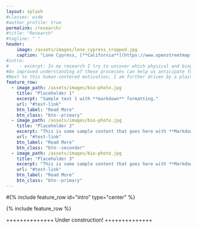 ```yaml
---
layout: splash
#classes: wide
#author_profile: true
permalink: /research/
#title: "Research"
#tagline: " "
header:
    image: /assets/images/lone_cypress_cropped.jpg
    caption: "Lone Cypress, [**California**](https://www.openstreetmap.org/#map=18/36.56922/-121.96568)"
#intro: 
#    - excerpt: In my research I try to uncover which physical and biogeochemical processes shape the marine environment as we know it. 
#An improved understanding of these processes can help us anticipate future ocean and climate changes and support the preservation of marine ecosystem services, such as the provision of food or the uptake of excess heat and carbon dioxide. 
#Next to this human-centered motivation, I am further driven by a plain fascination for all processes that occur against the backdrop of the whirling and swirling ocean. 
feature_row:
  - image_path: /assets/images/bio-photo.jpg
    title: "Placeholder 1"
    excerpt: "Sample text 1 with **markdown** formatting."
    url: "#test-link"
    btn_label: "Read More"
    btn_class: "btn--primary"
  - image_path: /assets/images/bio-photo.jpg
    title: "Placeholder 2"
    excerpt: "This is some sample content that goes here with **Markdown** formatting."
    url: "#test-link"
    btn_label: "Read More"
    btn_class: "btn--secondar"
  - image_path: /assets/images/bio-photo.jpg
    title: "Placeholder 3"
    excerpt: "This is some sample content that goes here with **Markdown** formatting."
    url: "#test-link"
    btn_label: "Read More"
    btn_class: "btn--primary"
---
```


#{% include feature_row id="intro" type="center" %}

{% include feature_row %}


++++++++++++++ Under construction! ++++++++++++++